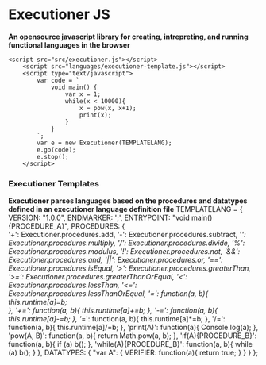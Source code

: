 # Executioner JS #
__An opensource javascript library for creating, intrepreting, and running functional languages in the browser__

    <script src="src/executioner.js"></script>
        <script src="languages/executioner-template.js"></script>
        <script type="text/javascript">
            var code = `
                void main() {
                    var x = 1;
                    while(x < 10000){
                        x = pow(x, x+1);
                        print(x);
                    }
                }
            `;
            var e = new Executioner(TEMPLATELANG);
            e.go(code);
            e.stop();
        </script>
  

### Executioner Templates ###
__Executioner parses languages based on the procedures and datatypes defined in an executioner language definition file__
    TEMPLATELANG = {
        VERSION: "1.0.0",
        ENDMARKER: ';',
        ENTRYPOINT: "void main(){PROCEDURE_A}",
        PROCEDURES: {                    
            '+': Executioner.procedures.add,
            '-': Executioner.procedures.subtract,
            '*': Executioner.procedures.multiply,
            '/': Executioner.procedures.divide,
            '%': Executioner.procedures.modulus, 
            '!': Executioner.procedures.not,
            '&&': Executioner.procedures.and,
            '||': Executioner.procedures.or,
            '==': Executioner.procedures.isEqual,
            '>': Executioner.procedures.greaterThan,
            '>=': Executioner.procedures.greaterThanOrEqual,
            '<': Executioner.procedures.lessThan,
            '<=': Executioner.procedures.lessThanOrEqual,
            '=': function(a, b){
                this.runtime[a]=b;  
            },
            '+=': function(a, b){
                this.runtime[a]+=b;
            },
            '-=': function(a, b){
                this.runtime[a]-=b;
            },
            '*=': function(a, b){
                this.runtime[a]*=b;
            },
            '/=': function(a, b){
                this.runtime[a]/=b;
            },
            'print(A)': function(a){
                Console.log(a);
            },
            'pow(A, B)': function(a, b){
                return Math.pow(a, b);
            },
            'if(A){PROCEDURE_B}': function(a, b){
                if (a) b();
            },
            'while(A){PROCEDURE_B}': function(a, b){
                while (a) b();
            }
        },
        DATATYPES: {
            "var A": {
                VERIFIER: function(a){
                    return true;
                }
            }
        }
    };    